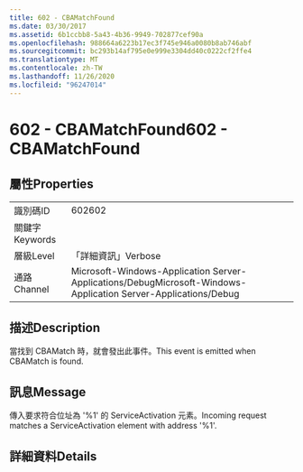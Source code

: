 ```yaml
---
title: 602 - CBAMatchFound
ms.date: 03/30/2017
ms.assetid: 6b1ccbb8-5a43-4b36-9949-702877cef90a
ms.openlocfilehash: 988664a6223b17ec3f745e946a0080b8ab746abf
ms.sourcegitcommit: bc293b14af795e0e999e3304dd40c0222cf2ffe4
ms.translationtype: MT
ms.contentlocale: zh-TW
ms.lasthandoff: 11/26/2020
ms.locfileid: "96247014"
---
```

# <a name="602---cbamatchfound"></a><span data-ttu-id="04484-102">602 - CBAMatchFound</span><span class="sxs-lookup"><span data-stu-id="04484-102">602 - CBAMatchFound</span></span>

## <a name="properties"></a><span data-ttu-id="04484-103">屬性</span><span class="sxs-lookup"><span data-stu-id="04484-103">Properties</span></span>  
  
|||  
|-|-|  
|<span data-ttu-id="04484-104">識別碼</span><span class="sxs-lookup"><span data-stu-id="04484-104">ID</span></span>|<span data-ttu-id="04484-105">602</span><span class="sxs-lookup"><span data-stu-id="04484-105">602</span></span>|  
|<span data-ttu-id="04484-106">關鍵字</span><span class="sxs-lookup"><span data-stu-id="04484-106">Keywords</span></span>||  
|<span data-ttu-id="04484-107">層級</span><span class="sxs-lookup"><span data-stu-id="04484-107">Level</span></span>|<span data-ttu-id="04484-108">「詳細資訊」</span><span class="sxs-lookup"><span data-stu-id="04484-108">Verbose</span></span>|  
|<span data-ttu-id="04484-109">通路</span><span class="sxs-lookup"><span data-stu-id="04484-109">Channel</span></span>|<span data-ttu-id="04484-110">Microsoft-Windows-Application Server-Applications/Debug</span><span class="sxs-lookup"><span data-stu-id="04484-110">Microsoft-Windows-Application Server-Applications/Debug</span></span>|  
  
## <a name="description"></a><span data-ttu-id="04484-111">描述</span><span class="sxs-lookup"><span data-stu-id="04484-111">Description</span></span>  

 <span data-ttu-id="04484-112">當找到 CBAMatch 時，就會發出此事件。</span><span class="sxs-lookup"><span data-stu-id="04484-112">This event is emitted when CBAMatch is found.</span></span>  
  
## <a name="message"></a><span data-ttu-id="04484-113">訊息</span><span class="sxs-lookup"><span data-stu-id="04484-113">Message</span></span>  

 <span data-ttu-id="04484-114">傳入要求符合位址為 '%1' 的 ServiceActivation 元素。</span><span class="sxs-lookup"><span data-stu-id="04484-114">Incoming request matches a ServiceActivation element with address '%1'.</span></span>  
  
## <a name="details"></a><span data-ttu-id="04484-115">詳細資料</span><span class="sxs-lookup"><span data-stu-id="04484-115">Details</span></span>
